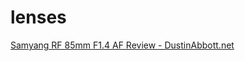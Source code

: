 # lenses
[Samyang RF 85mm F1.4 AF Review - DustinAbbott.net](https://dustinabbott.net/2020/06/samyang-rf-85mm-f1-4-af-review/)